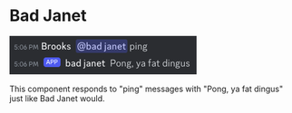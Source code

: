 # Bad Janet

![bad-janet.png](./bad-janet.png)

This component responds to "ping" messages with "Pong, ya fat dingus" just like Bad Janet would.
